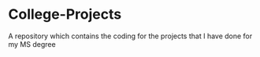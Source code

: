 # College-Projects
A repository which contains the coding for the projects that I have done for my MS degree
